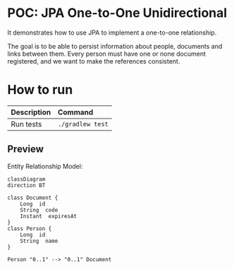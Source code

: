 # POC: JPA One-to-One Unidirectional

It demonstrates how to use JPA to implement a one-to-one relationship.

The goal is to be able to persist information about people, documents and links between them. Every person must have one
or none document registered, and we want to make the references consistent.

# How to run

| Description | Command          |
|:------------|:-----------------|
| Run tests   | `./gradlew test` |

## Preview

Entity Relationship Model:

```mermaid
classDiagram
direction BT

class Document {
    Long  id
    String  code
    Instant  expiresAt
}
class Person {
    Long  id
    String  name
}

Person "0..1" --> "0..1" Document
```